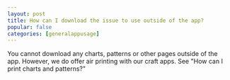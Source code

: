```yaml
---
layout: post
title: How can I download the issue to use outside of the app?
popular: false
categories: [generalappusage]
---
```

You cannot download any charts, patterns or other pages outside of the app. However, we do offer air printing with our craft apps. See "How can I print charts and patterns?"
